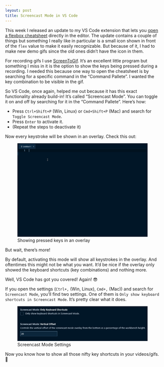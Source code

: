 ```yaml
---
leyout: post
title: Screencast Mode in VS Code
---
```


This week I released an update to my VS Code extension that lets you [open a flexbox cheatsheet](https://marketplace.visualstudio.com/items?itemName=dzhavat.css-flexbox-cheatsheet) directly in the editor. The update contains a couple of things but something I really like in particular is a small icon shown in front of the `flex` value to make it easily recognizable. But because of it, I had to make new demo gifs since the old ones didn’t have the icon in them.

For recording gifs I use [ScreenToGif](https://www.screentogif.com/). It’s an excellent little program but something I miss in it is the option to show the keys being pressed during a recording. I needed this because one way to open the cheatsheet is by searching for a specific command in the “Command Pallete”. I wanted the key combination to be visible in the gif.

So VS Code, once again, helped me out because it has this exact functionality already build-in! It’s called “Screencast Mode”. You can toggle it on and off by searching for it in the “Command Pallete”. Here’s how:

* Press `Ctrl+Shift+P` (Win, Linux) or `Cmd+Shift+P` (Mac) and search for `Toggle Screencast Mode`.
* Press `Enter` to activate it.
* (Repeat the steps to deactivate it)

Now every keystroke will be shown in an overlay. Check this out:

<figure>
  <img src="/assets/img/2019/09/18/hey.gif" alt="Showing pressed keys in an overlay">
  <figcaption>Showing pressed keys in an overlay</figcaption>
</figure>

But wait, there’s more!

By default, activating this mode will show all keystrokes in the overlay. And oftentimes this might not be what you want. It’d be nice if the overlay only showed the keyboard shortcuts (key combinations) and nothing more.

Well, VS Code has got you covered! Again! 😎

If you open the settings (`Ctrl+,` (Win, Linux), `Cmd+,` (Mac)) and search for `Screencast Mode`, you’ll find two settings. One of them is `Only show keyboard shortcuts in Screencast Mode`. It’s pretty clear what it does.

<figure>
  <img src="/assets/img/2019/09/18/screencast-mode-settings.jpg" alt="Screencast Mode Settings">
  <figcaption>Screencast Mode Settings</figcaption>
</figure>

Now you know how to show all those nifty key shortcuts in your videos/gifs. 🚀
